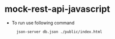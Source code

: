 # mock-rest-api-javascript

* To run use following command

        json-server db.json ./public/index.html

